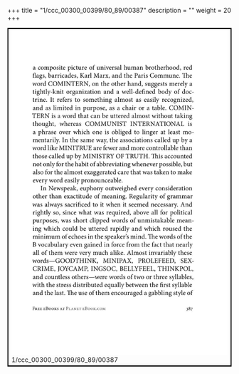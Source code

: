+++
title = "1/ccc_00300_00399/80_89/00387"
description = ""
weight = 20
+++

<table style="border:2px solid black;max-width:800px;max-height:800px;" 
><tr><td>
<img class="center-fit-jpg"
src="/jpg_/out_jpg_1984__387.jpg">
1/ccc_00300_00399/80_89/00387
</img></td></tr></table>
